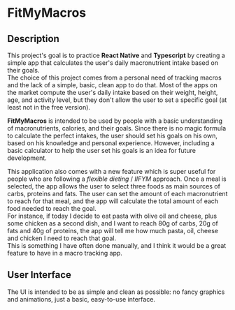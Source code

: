 # FitMyMacros
## Description
This project's goal is to practice **React Native** and **Typescript** by creating a simple app that calculates the user's daily macronutrient intake based on their goals.\
The choice of this project comes from a personal need of tracking macros and the lack of a simple, basic, clean app to do that. Most of the apps on the market compute the user's daily intake based on their weight, height, age, and activity level, but they don't allow the user to set a specific goal (at least not in the free version).

**FitMyMacros** is intended to be used by people with a basic understanding of macronutrients, calories, and their goals. Since there is no magic formula to calculate the perfect intakes, the user should set his goals on his own, based on his knowledge and personal experience. However, including a basic calculator to help the user set his goals is an idea for future development.

This application also comes with a new feature which is super useful for people who are following a _flexible dieting_ / _IIFYM_ approach. Once a meal is selected, the app allows the user to select three foods as main sources of carbs, proteins and fats. The user can set the amount of each macronutrient to reach for that meal, and the app will calculate the total amount of each food needed to reach the goal.\
For instance, if today I decide to eat pasta with olive oil and cheese, plus some chicken as a second dish, and I want to reach 80g of carbs, 20g of fats and 40g of proteins, the app will tell me how much pasta, oil, cheese and chicken I need to reach that goal.\
This is something I have often done manually, and I think it would be a great feature to have in a macro tracking app.

## User Interface
The UI is intended to be as simple and clean as possible: no fancy graphics and animations, just a basic, easy-to-use interface.
